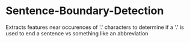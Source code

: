 # Sentence-Boundary-Detection
Extracts features near occurences of '.' characters to determine if a '.' is used to end a sentence vs something like an abbreviation
